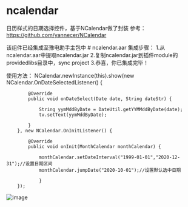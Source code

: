 # ncalendar
日历样式的日期选择控件，基于NCalendar做了封装
参考：https://github.com/yannecer/NCalendar

该组件已经集成至豫电助手主包中 # ncalendar.aar
集成步骤：
1.从ncalendar.aar中提取ncalendar.jar
2.复制ncalendar.jar到插件module的providedlibs目录中，sync project
3.恭喜，你已集成完毕！

使用方法：
 NCalendar.newInstance(this).show(new NCalendar.OnDateSelectedListener() {
 
            @Override
            public void onDateSelect(Date date, String dateStr) {
            
                String yymMddByDate = DateUtil.getYYMMddByDate(date);
                tv.setText(yymMddByDate);
                
            }
        }, new NCalendar.OnInitListener() {
        
            @Override
            public void onInit(MonthCalendar monthCalendar) {
            
                monthCalendar.setDateInterval("1999-01-01","2020-12-31");//设置日期区间
                monthCalendar.jumpDate("2020-10-01");//设置默认选中日期
                
                }
        });
![image](https://user-images.githubusercontent.com/18377025/119327750-e7dc2980-bcb5-11eb-9713-4b6e57d5b1bc.png)
